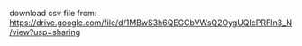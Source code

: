 download csv file from:
https://drive.google.com/file/d/1MBwS3h6QEGCbVWsQ2OygUQIcPRFIn3_N/view?usp=sharing
